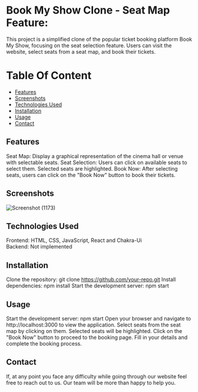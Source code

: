 # Book My Show Clone - Seat Map Feature:

This project is a simplified clone of the popular ticket booking platform Book My Show, focusing on the seat selection feature. Users can visit the website, select seats from a seat map, and book their tickets.

# Table Of Content

- [Features](#features)
- [Screenshots](#screenshots)
- [Technologies Used](#technologies-used)
- [Installation](#installation)
- [Usage](#usage)
- [Contact](#contact)

## Features
Seat Map: Display a graphical representation of the cinema hall or venue with selectable seats.
Seat Selection: Users can click on available seats to select them. Selected seats are highlighted.
Book Now: After selecting seats, users can click on the "Book Now" button to book their tickets.

## Screenshots
![Screenshot (1173)](https://github.com/astik0398/bms-clone/assets/123920314/9f02f279-c134-4f05-a2aa-8cecaae3583f)

## Technologies Used
Frontend: HTML, CSS, JavaScript, React and Chakra-Ui <br/>
Backend: Not implemented

## Installation
Clone the repository: git clone https://github.com/your-repo.git
Install dependencies: npm install
Start the development server: npm start

## Usage
Start the development server: npm start
Open your browser and navigate to http://localhost:3000 to view the application.
Select seats from the seat map by clicking on them. Selected seats will be highlighted.
Click on the "Book Now" button to proceed to the booking page.
Fill in your details and complete the booking process.

## Contact
If, at any point you face any difficulty while going through our website feel free to reach out to us. Our team will be more than happy to help you.
